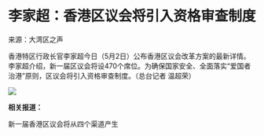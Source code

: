 # 李家超：香港区议会将引入资格审查制度

来源：大湾区之声

香港特区行政长官李家超今日（5月2日）公布香港区议会改革方案的最新详情。李家超介绍，新一届区议会将设470个席位。为确保国家安全、全面落实“爱国者治港”原则，区议会将引入资格审查制度。（总台记者
温超荣） ​​​

![](https://inews.gtimg.com/om_bt/OnFgL16JJD89nogGR_i0gCYlSj8fC93iV83Zwf_OLU1DYAA/1000)

**相关报道：**

新一届香港区议会将从四个渠道产生

